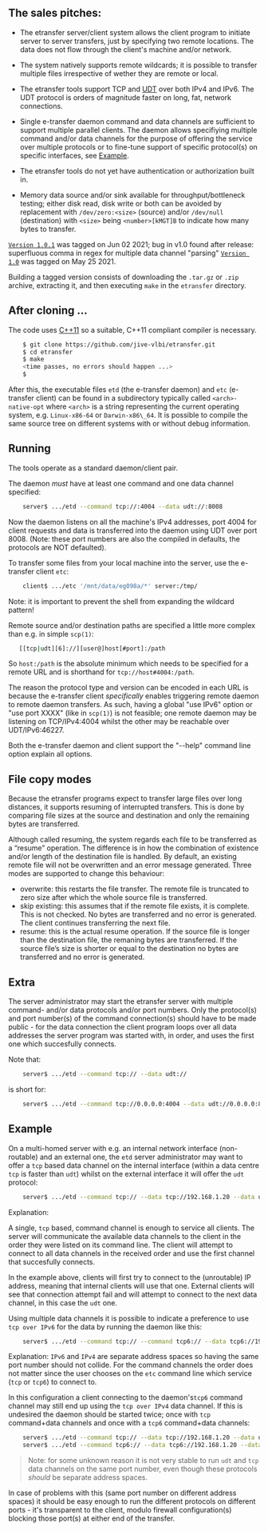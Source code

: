 ## The sales pitches:

- The etransfer server/client system allows the client program to initiate
  server to server transfers, just by specifying two remote locations. The
data does not flow through the client's machine and/or network.

- The system natively supports remote wildcards; it is possible to transfer
multiple files irrespective of wether they are remote or local.

- The etransfer tools support TCP and [UDT](https://github.com/netvirt/udt4) over both IPv4 and IPv6. The UDT protocol is orders of magnitude faster on long, fat, network connections.

- Single e-transfer daemon command and data channels are sufficient to support multiple parallel clients. The daemon allows specifiying multiple command and/or data channels for the purpose of offering the service over multiple protocols or to fine-tune support of specific protocol(s) on specific interfaces, see [Example](#Example).

- The etransfer tools do not yet have authentication or authorization built in.

- Memory data source and/or sink available for throughput/bottleneck testing; either
  disk read, disk write or both can be avoided by replacement with
    `/dev/zero:<size>` (source) and/or `/dev/null` (destination)
    with `<size>` being `<number>[kMGT]B` to indicate how many bytes to
    transfer.

[`Version 1.0.1`](https://github.com/jive-vlbi/etransfer/releases/tag/v1.0.1) was tagged on Jun 02 2021; bug in v1.0 found after release: superfluous comma in regex for multiple data channel "parsing"
[`Version 1.0`](https://github.com/jive-vlbi/etransfer/releases/tag/v1.0) was tagged on May 25 2021.

Building a tagged version consists of downloading the `.tar.gz` or `.zip` archive, extracting it, and then executing `make` in the `etransfer` directory.

## After cloning ...
The code uses [C++11](https://en.wikipedia.org/wiki/C%2B%2B11) so a
suitable, C++11 compliant compiler is necessary.

```bash
    $ git clone https://github.com/jive-vlbi/etransfer.git
    $ cd etransfer
    $ make
    <time passes, no errors should happen ...>
    $
```

After this, the executable files `etd` (the e-transfer daemon) and `etc`
(e-transfer client) can be found in a subdirectory typically called
`<arch>-native-opt` where `<arch>` is a string representing the current
operating system, e.g. `Linux-x86-64` or `Darwin-x86\_64`. It is possible to
compile the same source tree on different systems with or without debug
information.

## Running
The tools operate as a standard daemon/client pair.

The daemon _must_ have at least one command and one data channel specified:

```bash
    server$ .../etd --command tcp://:4004 --data udt://:8008
```
Now the daemon listens on all the machine's IPv4 addresses, port 4004 for client requests and data is
transferred into the daemon using UDT over port 8008. (Note: these port numbers are also the
compiled in defaults, the protocols are NOT defaulted).

To transfer some files from your local machine into the server, use the
e-transfer client `etc`:
```bash
    client$ .../etc '/mnt/data/eg098a/*' server:/tmp/
```
Note: it is important to prevent the shell from expanding the wildcard pattern!

Remote source and/or destination paths are specified a little more complex
than e.g. in simple `scp(1)`:
```bash
   [[tcp|udt][6]://][user@]host[#port]:/path 
```
So `host:/path` is the absolute minimum which needs to be specified for a
remote URL and is shorthand for `tcp://host#4004:/path`.

The reason the protocol type and version can be encoded in each URL is
because the e-transfer client _specifically_ enables triggering remote
daemon to remote daemon transfers. As such, having a global "use IPv6"
option or "use port XXXX" (like in `scp(1)`) is not feasible; one remote
daemon may be listening on TCP/IPv4:4004 whilst the other may be reachable
over UDT/IPv6:46227.


Both the e-transfer daemon and client support the "--help" command line option explain all options.


## File copy modes

Because the etransfer programs expect to transfer large files over long
distances, it supports resuming of interrupted transfers. This is done by
comparing file sizes at the source and destination and only the remaining
bytes are transferred.

Although called resuming, the system regards each file to be transferred as
a “resume” operation. The difference is in how the combination of existence
and/or length of the destination file is handled. By default, an existing
remote file will not be overwritten and an error message generated. Three
modes are supported to change this behaviour:


- overwrite: this restarts the file transfer. The remote file is truncated
to zero size after which the whole source file is transferred.
- skip existing: this assumes that if the remote file exists, it is
complete. This is not checked. No bytes are transferred and no error is
generated. The client continues transferring the next file.
- resume: this is the actual resume operation. If the source file is longer
than the destination file, the remaning bytes are transferred. If the source
file’s size is shorter or equal to the destination no bytes are transferred
and no error is generated.


## Extra
The server administrator may start the etransfer server with multiple
command- and/or data protocols and/or port numbers. Only the protocol(s) and
port number(s) of the command connection(s) should have to be made public - 
for the data connection the client program loops over all data addresses the
server program was started with, in order, and uses the first one which
succesfully connects.

Note that:
```bash
    server$ .../etd --command tcp:// --data udt://
```

is short for:

```bash
    server$ .../etd --command tcp://0.0.0.0:4004 --data udt://0.0.0.0:8008
```


## Example

On a multi-homed server with e.g. an internal network interface
(non-routable) and an external one, the `etd` server administrator may want
to offer a `tcp` based data channel on the internal interface (within a data
centre `tcp` is faster than `udt`) whilst on the external interface it will
offer the `udt` protocol:

```bash
    server$ .../etd --command tcp:// --data tcp://192.168.1.20 --data udt://192.42.120.32 ...
```

Explanation:

A single, `tcp` based, command channel is enough to service all clients. The
server will communicate the available data channels to the client in the
order they were listed on its command line. The client will attempt to
connect to all data channels in the received order and use the first
channel that succesfully connects.

In the example above, clients will first try to connect to the (unroutable) IP
address, meaning that internal clients will use that one. External clients
will see that connection attempt fail and will attempt to connect to the
next data channel, in this case the `udt` one.


Using multiple data channels it is possible to indicate a preference to use
`tcp over IPv6` for the data by running the daemon like this:

```bash
    server$ .../etd --command tcp:// --command tcp6:// --data tcp6://192.168.1.20 --data tcp://192.168.1.20 ...
```

Explanation: `IPv6` and `IPv4` are separate address spaces so having the
same port number should not collide. For the command channels the order does
not matter since the user chooses on the `etc` command line which service
(`tcp` or `tcp6`) to connect to.

In this configuration a client connecting to the daemon's`tcp6` command channel may still end up using the `tcp over IPv4` data channel. If this is undesired the daemon should be
started twice; once with `tcp` command+data channels and once with a `tcp6`
command+data channels:

```bash
    server$ .../etd --command tcp:// --data tcp://192.168.1.20 --data udt://:8009
    server$ .../etd --command tcp6:// --data tcp6://192.168.1.20 --data udt6://:8009 ...
```

> Note: for some unknown reason it is not very stable to run `udt` and
> `tcp` data channels on the same port number, even though these protocols
> _should_ be separate address spaces. 

In case of problems with this (same port number on different address spaces)
it should be easy enough to run the different protocols on different ports -
it's transparent to the client, modulo firewall configuration(s) blocking
those port(s) at either end of the transfer.

